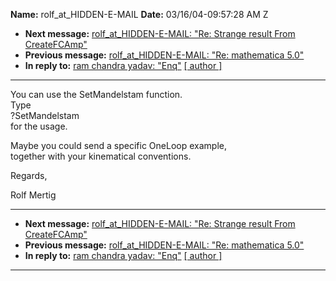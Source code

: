 **Name:** rolf_at_HIDDEN-E-MAIL
**Date:** 03/16/04-09:57:28 AM Z

  - **Next message:** [rolf_at_HIDDEN-E-MAIL: "Re: Strange result From
    CreateFCAmp"](0008.html)
  - **Previous message:** [rolf_at_HIDDEN-E-MAIL: "Re: mathematica
    5.0"](0006.html)
  - **In reply to:** [ram chandra yadav: "Enq"](0178.html)
    [[ author ]](author.html#7)

-----

You can use the SetMandelstam function.  
Type  
?SetMandelstam  
for the usage.  

Maybe you could send a specific OneLoop example,  
together with your kinematical conventions.  

Regards,  

Rolf Mertig  

-----

  - **Next message:** [rolf_at_HIDDEN-E-MAIL: "Re: Strange result From
    CreateFCAmp"](0008.html)
  - **Previous message:** [rolf_at_HIDDEN-E-MAIL: "Re: mathematica
    5.0"](0006.html)
  - **In reply to:** [ram chandra yadav: "Enq"](0178.html)
    [[ author ]](author.html#7)

-----

